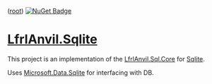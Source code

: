 ﻿([root](https://github.com/CalionVarduk/LfrlAnvil/blob/main/readme.md))
[![NuGet Badge](https://buildstats.info/nuget/LfrlAnvil.Sqlite)](https://www.nuget.org/packages/LfrlAnvil.Sqlite/)

# [LfrlAnvil.Sqlite](https://github.com/CalionVarduk/LfrlAnvil/tree/main/src/LfrlAnvil.Sql/LfrlAnvil.Sqlite)

This project is an implementation
of the [LfrlAnvil.Sql.Core](https://github.com/CalionVarduk/LfrlAnvil/blob/main/src/LfrlAnvil.Sql/LfrlAnvil.Sql.Core/.docs/readme.md)
for [Sqlite](https://www.sqlite.org/).

Uses [Microsoft.Data.Sqlite](https://www.nuget.org/packages/Microsoft.Data.Sqlite) for interfacing with DB.
